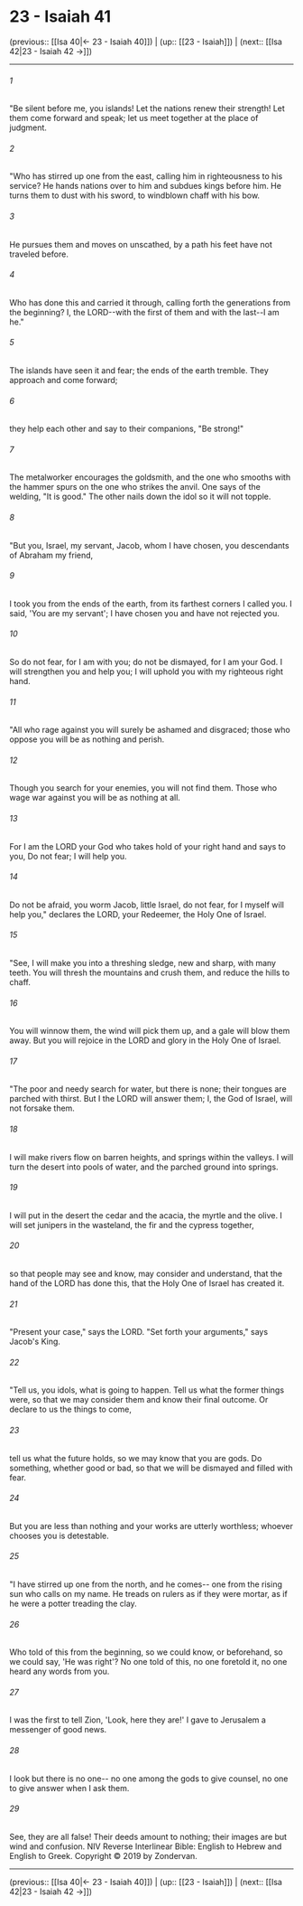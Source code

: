 # 23 - Isaiah 41

(previous:: [[Isa 40|← 23 - Isaiah 40]]) | (up:: [[23 - Isaiah]]) | (next:: [[Isa 42|23 - Isaiah 42 →]])

***


###### 1 
"Be silent before me, you islands! Let the nations renew their strength! Let them come forward and speak; let us meet together at the place of judgment. 

###### 2 
"Who has stirred up one from the east, calling him in righteousness to his service? He hands nations over to him and subdues kings before him. He turns them to dust with his sword, to windblown chaff with his bow. 

###### 3 
He pursues them and moves on unscathed, by a path his feet have not traveled before. 

###### 4 
Who has done this and carried it through, calling forth the generations from the beginning? I, the LORD--with the first of them and with the last--I am he." 

###### 5 
The islands have seen it and fear; the ends of the earth tremble. They approach and come forward; 

###### 6 
they help each other and say to their companions, "Be strong!" 

###### 7 
The metalworker encourages the goldsmith, and the one who smooths with the hammer spurs on the one who strikes the anvil. One says of the welding, "It is good." The other nails down the idol so it will not topple. 

###### 8 
"But you, Israel, my servant, Jacob, whom I have chosen, you descendants of Abraham my friend, 

###### 9 
I took you from the ends of the earth, from its farthest corners I called you. I said, 'You are my servant'; I have chosen you and have not rejected you. 

###### 10 
So do not fear, for I am with you; do not be dismayed, for I am your God. I will strengthen you and help you; I will uphold you with my righteous right hand. 

###### 11 
"All who rage against you will surely be ashamed and disgraced; those who oppose you will be as nothing and perish. 

###### 12 
Though you search for your enemies, you will not find them. Those who wage war against you will be as nothing at all. 

###### 13 
For I am the LORD your God who takes hold of your right hand and says to you, Do not fear; I will help you. 

###### 14 
Do not be afraid, you worm Jacob, little Israel, do not fear, for I myself will help you," declares the LORD, your Redeemer, the Holy One of Israel. 

###### 15 
"See, I will make you into a threshing sledge, new and sharp, with many teeth. You will thresh the mountains and crush them, and reduce the hills to chaff. 

###### 16 
You will winnow them, the wind will pick them up, and a gale will blow them away. But you will rejoice in the LORD and glory in the Holy One of Israel. 

###### 17 
"The poor and needy search for water, but there is none; their tongues are parched with thirst. But I the LORD will answer them; I, the God of Israel, will not forsake them. 

###### 18 
I will make rivers flow on barren heights, and springs within the valleys. I will turn the desert into pools of water, and the parched ground into springs. 

###### 19 
I will put in the desert the cedar and the acacia, the myrtle and the olive. I will set junipers in the wasteland, the fir and the cypress together, 

###### 20 
so that people may see and know, may consider and understand, that the hand of the LORD has done this, that the Holy One of Israel has created it. 

###### 21 
"Present your case," says the LORD. "Set forth your arguments," says Jacob's King. 

###### 22 
"Tell us, you idols, what is going to happen. Tell us what the former things were, so that we may consider them and know their final outcome. Or declare to us the things to come, 

###### 23 
tell us what the future holds, so we may know that you are gods. Do something, whether good or bad, so that we will be dismayed and filled with fear. 

###### 24 
But you are less than nothing and your works are utterly worthless; whoever chooses you is detestable. 

###### 25 
"I have stirred up one from the north, and he comes-- one from the rising sun who calls on my name. He treads on rulers as if they were mortar, as if he were a potter treading the clay. 

###### 26 
Who told of this from the beginning, so we could know, or beforehand, so we could say, 'He was right'? No one told of this, no one foretold it, no one heard any words from you. 

###### 27 
I was the first to tell Zion, 'Look, here they are!' I gave to Jerusalem a messenger of good news. 

###### 28 
I look but there is no one-- no one among the gods to give counsel, no one to give answer when I ask them. 

###### 29 
See, they are all false! Their deeds amount to nothing; their images are but wind and confusion. NIV Reverse Interlinear Bible: English to Hebrew and English to Greek. Copyright © 2019 by Zondervan.

***

(previous:: [[Isa 40|← 23 - Isaiah 40]]) | (up:: [[23 - Isaiah]]) | (next:: [[Isa 42|23 - Isaiah 42 →]])
